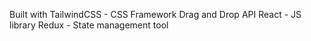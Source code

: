 Built with
TailwindCSS - CSS Framework
Drag and Drop API
React - JS library
Redux - State management tool
